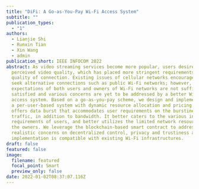 ```yaml
---
title: "DiFi: A Go-as-You-Pay Wi-Fi Access System"
subtitle: ""
publication_types:
  - "1"
authors:
  - Lianjie Shi
  - Runxin Tian
  - Xin Wang
  - admin
publication_short: IEEE INFOCOM 2022
abstract: As video streaming services become more popular, users desire high
  perceived video quality, which has placed more stringent requirements on the
  quality of connection. Existing issues of cellular networks encourage users to
  seek alternative connections such as public Wi-Fi networks; however,
  expectations of both users and owners of Wi-Fi networks are not sufficiently
  satisfied and various concerns are yet to be addressed by a better Wi-Fi
  access system. Based on a go-as-you-pay scheme, we design and implement DiFi,
  a per-user-based system with dynamic resource allocation and pricing. DiFi
  offers data burst that accommodates user requirements on the burstiness of
  traffic, in addition to bandwidth. It better caters to the various individual
  requirements of users, and better utilizes the limited network resources for
  the owners. We leverage the blockchain-based smart contract to address
  realistic concerns on decentralized control, privacy and trustiness and our
  implementation is compatible with existing Wi-Fi infrastructures.
draft: false
featured: false
image:
  filename: featured
  focal_point: Smart
  preview_only: false
date: 2022-01-02T08:37:07.116Z
---
```

